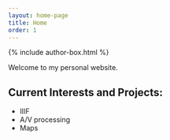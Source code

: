 ```yaml
---
layout: home-page
title: Home
order: 1
---
```

{% include author-box.html %}

Welcome to my personal website.

## Current Interests and Projects:

- IIIF
- A/V processing
- Maps